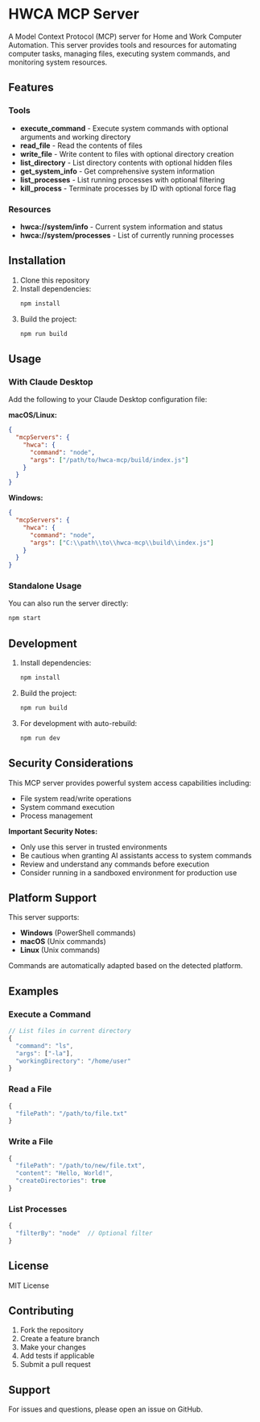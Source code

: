 # HWCA MCP Server

A Model Context Protocol (MCP) server for Home and Work Computer Automation. This server provides tools and resources for automating computer tasks, managing files, executing system commands, and monitoring system resources.

## Features

### Tools
- **execute_command** - Execute system commands with optional arguments and working directory
- **read_file** - Read the contents of files
- **write_file** - Write content to files with optional directory creation
- **list_directory** - List directory contents with optional hidden files
- **get_system_info** - Get comprehensive system information
- **list_processes** - List running processes with optional filtering
- **kill_process** - Terminate processes by ID with optional force flag

### Resources
- **hwca://system/info** - Current system information and status
- **hwca://system/processes** - List of currently running processes

## Installation

1. Clone this repository
2. Install dependencies:
   ```bash
   npm install
   ```
3. Build the project:
   ```bash
   npm run build
   ```

## Usage

### With Claude Desktop

Add the following to your Claude Desktop configuration file:

**macOS/Linux:**
```json
{
  "mcpServers": {
    "hwca": {
      "command": "node",
      "args": ["/path/to/hwca-mcp/build/index.js"]
    }
  }
}
```

**Windows:**
```json
{
  "mcpServers": {
    "hwca": {
      "command": "node",
      "args": ["C:\\path\\to\\hwca-mcp\\build\\index.js"]
    }
  }
}
```

### Standalone Usage

You can also run the server directly:
```bash
npm start
```

## Development

1. Install dependencies:
   ```bash
   npm install
   ```

2. Build the project:
   ```bash
   npm run build
   ```

3. For development with auto-rebuild:
   ```bash
   npm run dev
   ```

## Security Considerations

This MCP server provides powerful system access capabilities including:
- File system read/write operations
- System command execution
- Process management

**Important Security Notes:**
- Only use this server in trusted environments
- Be cautious when granting AI assistants access to system commands
- Review and understand any commands before execution
- Consider running in a sandboxed environment for production use

## Platform Support

This server supports:
- **Windows** (PowerShell commands)
- **macOS** (Unix commands)
- **Linux** (Unix commands)

Commands are automatically adapted based on the detected platform.

## Examples

### Execute a Command
```typescript
// List files in current directory
{
  "command": "ls",
  "args": ["-la"],
  "workingDirectory": "/home/user"
}
```

### Read a File
```typescript
{
  "filePath": "/path/to/file.txt"
}
```

### Write a File
```typescript
{
  "filePath": "/path/to/new/file.txt",
  "content": "Hello, World!",
  "createDirectories": true
}
```

### List Processes
```typescript
{
  "filterBy": "node"  // Optional filter
}
```

## License

MIT License

## Contributing

1. Fork the repository
2. Create a feature branch
3. Make your changes
4. Add tests if applicable
5. Submit a pull request

## Support

For issues and questions, please open an issue on GitHub.
